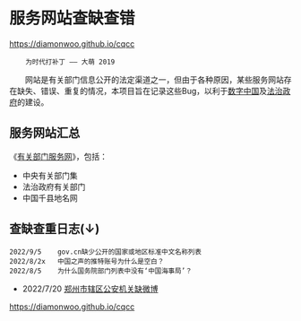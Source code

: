 服务网站查缺查错
================
<https://diamonwoo.github.io/cqcc> 

		为时代打补丁 —— 大萌 2019

　　网站是有关部门信息公开的法定渠道之一，但由于各种原因，某些服务网站存在缺失、错误、重复的情况，本项目旨在记录这些Bug，以利于[数字中国](https://szzg.gov.cn/)及[法治政府](http://www.gov.cn/zhengce/2021-08/11/content_5630802.htm)的建设。


服务网站汇总
------------

《[有关部门服务网](https://Laosheng.top/fuwu)》，包括：  
*	中央有关部门集
*	法治政府有关部门
*	中国千县地名网


查缺查重日志(↓)
---------------

	2022/9/5	gov.cn缺少公开的国家或地区标准中文名称列表
	2022/8/2x	中国之声的推特账号为什么是空白？
	2022/8/5	为什么国务院部门列表中没有‘中国海事局’？
-	2022/7/20	[郑州市辖区公安机关缺微博](41/410100-gongan-weibo-202207.md)




<https://diamonwoo.github.io/cqcc>

